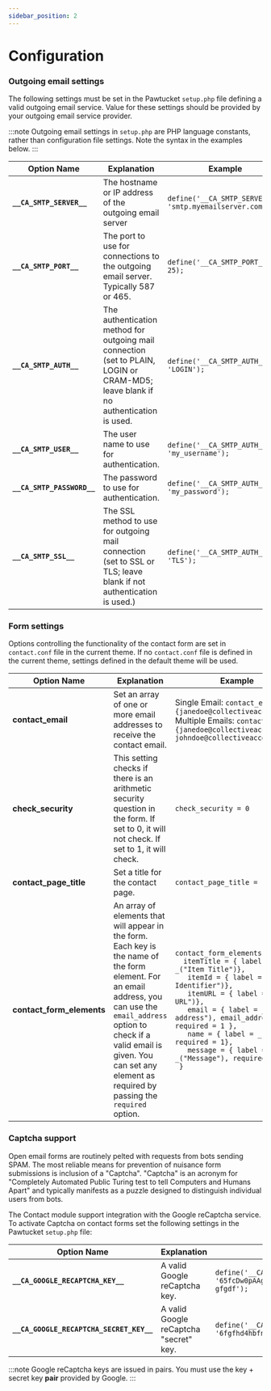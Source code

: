 ```yaml
---
sidebar_position: 2
---
```


# Configuration

### Outgoing email settings

The following settings must be set in the Pawtucket `setup.php` file defining a valid outgoing email service. Value for these settings
should be provided by your outgoing email service provider.

:::note
Outgoing email settings in `setup.php` are PHP language constants, rather than configuration file settings. Note the syntax in the examples below.
:::

| Option Name   | Explanation  | Example  |
| --- | --- | --- |
| **`__CA_SMTP_SERVER__`**         | The hostname or IP address of the outgoing email server    | `define('__CA_SMTP_SERVER__', 'smtp.myemailserver.com');`   |
| **`__CA_SMTP_PORT__`**        | The port to use for connections to the outgoing email server. Typically 587 or 465.       | `define('__CA_SMTP_PORT__', 25);`     |
| **`__CA_SMTP_AUTH__`**    |  The authentication method for outgoing mail connection (set to PLAIN, LOGIN or CRAM-MD5; leave blank if no authentication is used.  | `define('__CA_SMTP_AUTH__, 'LOGIN');`      |
| **`__CA_SMTP_USER__`** | The user name to use for authentication.  | ```define('__CA_SMTP_AUTH__, 'my_username');``` |
| **`__CA_SMTP_PASSWORD__`** | The password to use for authentication. | ```define('__CA_SMTP_AUTH__, 'my_password');``` |
| **`__CA_SMTP_SSL__`** | The SSL method to use for outgoing mail connection (set to SSL or TLS; leave blank if not authentication is used.) | ```define('__CA_SMTP_AUTH__, 'TLS');``` |


### Form settings

Options controlling the functionality of the contact form are set in `contact.conf` file in the current theme. If no `contact.conf` file
is defined in the current theme, settings defined in the default theme will be used.

| Option Name   | Explanation  | Example  |
| --- | --- | --- |
| **contact_email**         | Set an array of one or more email addresses to receive the contact email.    | Single Email: `contact_email = {janedoe@collectiveaccess.org}` <br/> Multiple Emails: `contact_email = {janedoe@collectiveaccess.org, johndoe@collectiveaccess.org}`   |
| **check_security**        | This setting checks if there is an arithmetic security question in the form. If set to 0, it will not check. If set to 1, it will check.       | `check_security = 0`     |
| **contact_page_title**    | Set a title for the contact page.   | `contact_page_title = "Contact"`      |
| **contact_form_elements** | An array of elements that will appear in the form. Each key is the name of the form element. For an email address, you can use the `email_address` option to check if a valid email is given. You can set any element as required by passing the `required` option. | ```contact_form_elements = { ``` <br/> ```  itemTitle = { label = _("Item Title")},``` <br/> ```    itemId = { label = _("Item Identifier")}, ``` <br/> ```    itemURL = { label = _("Item URL")}, ``` <br/> ```    email = { label = _("Email address"), email_address = 1, required = 1 }, ``` <br/> ```    name = { label = _("Name"), required = 1}, ``` <br/> ```    message = { label = _("Message"), required = 1} ``` <br/> ```  } ``` |

### Captcha support

Open email forms are routinely pelted with requests from bots sending SPAM. The most reliable means for prevention of nuisance form submissions
is inclusion of a "Captcha". "Captcha" is an acronym for "Completely Automated 
Public Turing test to tell Computers and Humans Apart" and typically manifests as a puzzle designed to distinguish individual users from bots. 

The Contact module support integration with the Google reCaptcha service. To activate Captcha on contact forms set the following settings in
the Pawtucket `setup.php` file:

| Option Name   | Explanation  | Example  |
| --- | --- | --- |
| **`__CA_GOOGLE_RECAPTCHA_KEY__`**         | A valid Google reCaptcha key.    | `define('__CA_GOOGLE_RECAPTCHA_KEY__', '65fcDw0pAAgdwAGegdfgd5x745bfd4-mtI9-gfgdf');`   |
| **`__CA_GOOGLE_RECAPTCHA_SECRET_KEY__`**        | A valid Google reCaptcha "secret" key.  | `define('__CA_GOOGLE_RECAPTCHA_SECRET_KEY__, '6fgfhd4hbfnfdhdf_4534fdhdfh-dgfd');`     |

:::note
Google reCaptcha keys are issued in pairs. You must use the key + secret key **pair** provided by Google.
:::